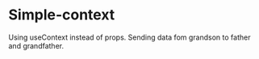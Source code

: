 # Simple-context
Using useContext instead of props. Sending data fom grandson to father and grandfather.
